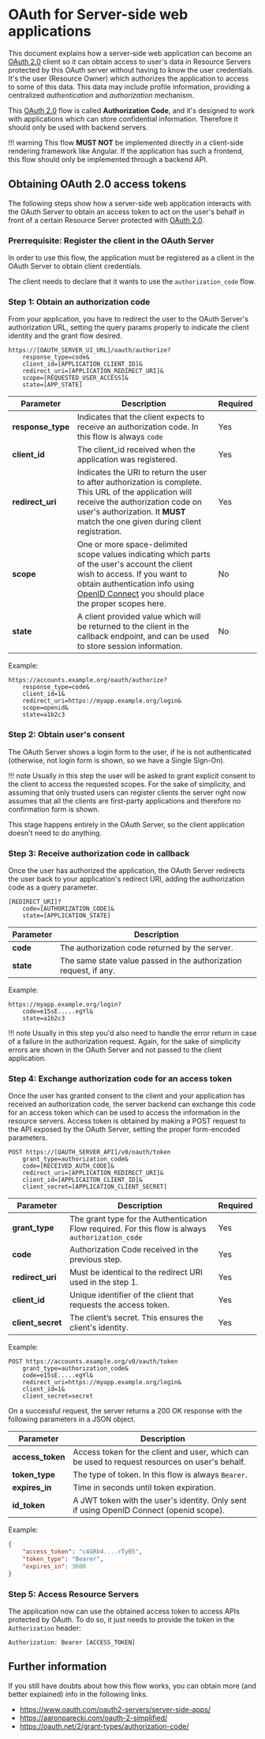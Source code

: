 # OAuth for Server-side web applications

This document explains how a server-side web application can become an [OAuth 2.0] client so
it can obtain access to user's data in Resource Servers protected by this OAuth server without 
having to know the user credentials. It's the user (Resource Owner) which authorizes the application
to access to some of this data. This data may include profile information, providing a centralized
*authentication* and *authorization* mechanism.

This [OAuth 2.0] flow is called **Authorization Code**, and it's designed to work with applications
which can store confidential information. Therefore it should only be used with backend servers.

!!! warning
    This flow **MUST NOT** be implemented directly in a client-side rendering framework like Angular.
    If the application has such a frontend, this flow should only be implemented through a backend API.

## Obtaining OAuth 2.0 access tokens

The following steps show how a server-side web application interacts with the OAuth Server to obtain 
an access token to act on the user's behalf in front of a certain Resource Server protected with 
[OAuth 2.0].

### Prerrequisite: Register the client in the OAuth Server

In order to use this flow, the application must be registered as a client in the OAuth Server to obtain
client credentials.

The client needs to declare that it wants to use the `authorization_code` flow.

### Step 1: Obtain an authorization code

From your application, you have to redirect the user to the OAuth Server's authorization URL, setting the
query params properly to indicate the client identity and the grant flow desired.

```
https://[OAUTH_SERVER_UI_URL]/oauth/authorize?
    response_type=code&
    client_id=[APPLICATION_CLIENT_ID]&
    redirect_uri=[APPLICATION_REDIRECT_URI]&
    scope=[REQUESTED_USER_ACCESS]&
    state=[APP_STATE]
```

Parameter | Description | Required
--- | --- | ---
**response_type** | Indicates that the client expects to receive an authorization code. In this flow is always `code` | Yes
**client_id** | The client_id received when the application was registered. | Yes
**redirect_uri** | Indicates the URI to return the user to after authorization is complete. This URL of the application will receive the authorization code on user's authorization. It **MUST** match the one given during client registration. | Yes
**scope** | One or more space-delimited scope values indicating which parts of the user's account the client wish to access. If you want to obtain authentication info using [OpenID Connect] you should place the proper scopes here. | No
**state** | A client provided value which will be returned to the client in the callback endpoint, and can be used to store session information. | No

Example:

```
https://accounts.example.org/oauth/authorize?
    response_type=code&
    client_id=1&
    redirect_uri=https://myapp.example.org/login&
    scope=openid&
    state=a1b2c3
```

### Step 2: Obtain user's consent

The OAuth Server shows a login form to the user, if he is not authenticated (otherwise, not login form is shown,
so we have a Single Sign-On).

!!! note
    Usually in this step the user will be asked to grant explicit consent to the client to access the requested scopes.
    For the sake of simplicity, and assuming that only trusted users can register clients the server right now assumes
    that all the clients are first-party applications and therefore no confirmation form is shown.

This stage happens entirely in the OAuth Server, so the client application doesn't need to do anything.

### Step 3: Receive authorization code in callback

Once the user has authorized the application, the OAuth Server redirects the user back to your application's redirect URI,
adding the authorization code as a query parameter. 

```
[REDIRECT_URI]?
    code=[AUTHORIZATION_CODE]&
    state=[APPLICATION_STATE]
```

Parameter | Description
--- | ---
**code** | The authorization code returned by the server.
**state** | The same state value passed in the authorization request, if any.

Example:

```
https://myapp.example.org/login?
    code=e15sE.....egYl&
    state=a1b2c3
```

!!! note
    Usually in this step you'd also need to handle the error return in case of a failure in the authorization request.
    Again, for the sake of simplicity errors are shown in the OAuth Server and not passed to the client application.

### Step 4: Exchange authorization code for an access token

Once the user has granted consent to the client and your application has received an authorization code, the server
backend can exchange this code for an access token which can be used to access the information in the resource servers.
Access token is obtained by making a POST request to the API exposed by the OAuth Server, setting the proper form-encoded
parameters.

```
POST https://[OAUTH_SERVER_API]/v0/oauth/token
    grant_type=authorization_code&
    code=[RECEIVED_AUTH_CODE]&
    redirect_uri=[APPLICATION_REDIRECT_URI]&
    client_id=[APPLICAITON_CLIENT_ID]&
    client_secret=[APPLICATION_CLIENT_SECRET]
```

Parameter | Description | Required
--- | --- | ---
**grant_type** | The grant type for the Authentication Flow required. For this flow is always `authorization_code` | Yes
**code** | Authorization Code received in the previous step. | Yes
**redirect_uri** | Must be identical to the redirect URI used in the step 1. | Yes
**client_id** | Unique identifier of the client that requests the access token. | Yes
**client_secret** | The client’s secret. This ensures the client's identity. | Yes

Example:

```
POST https://accounts.example.org/v0/oauth/token
    grant_type=authorization_code&
    code=e15sE.....egYl&
    redirect_uri=https://myapp.example.org/login&
    client_id=1&
    client_secret=secret
```

On a successful request, the server returns a 200 OK response with the following parameters in a JSON object.

Parameter | Description
--- | ---
**access_token** | Access token for the client and user, which can be used to request resources on user's behalf.
**token_type** | The type of token. In this flow is always `Bearer`.
**expires_in** | Time in seconds until token expiration.
**id_token** | A JWT token with the user's identity. Only sent if using OpenID Connect (openid scope).

Example:

```json
{
    "access_token": "c4GRb4....rTyB5",
    "token_type": "Bearer",
    "expires_in": 3600
}
```

### Step 5: Access Resource Servers

The application now can use the obtained access token to access APIs protected by OAuth. To do so, it just needs to
provide the token in the `Authorization` header:

`Authorization: Bearer [ACCESS_TOKEN]`

## Further information

If you still have doubts about how this flow works, you can obtain more (and better explained) info in the following links.

- <https://www.oauth.com/oauth2-servers/server-side-apps/>
- <https://aaronparecki.com/oauth-2-simplified/>
- <https://oauth.net/2/grant-types/authorization-code/>

[OAuth 2.0]: https://tools.ietf.org/html/rfc6749
[OpenID Connect]: openidconnect.md
